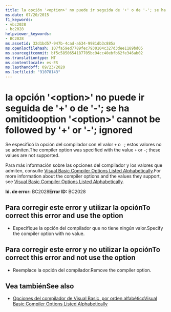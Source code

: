 ```yaml
---
title: la opción '<option>' no puede ir seguida de '+' o de '-'; se ha omitido
ms.date: 07/20/2015
f1_keywords:
- vbc2028
- bc2028
helpviewer_keywords:
- BC2028
ms.assetid: 32d1bd57-947b-4cad-a634-9981db3c885a
ms.openlocfilehash: 107fa59ed7789fec7930104c327d3dee1189bd05
ms.sourcegitcommit: bf5c5850654187705bc94cc40ebfb62fe346ab02
ms.translationtype: MT
ms.contentlocale: es-ES
ms.lasthandoff: 09/23/2020
ms.locfileid: "91078143"
---
```

# <a name="option-option-cannot-be-followed-by--or---ignored"></a><span data-ttu-id="0029f-102">la opción '\<option>' no puede ir seguida de '+' o de '-'; se ha omitido</span><span class="sxs-lookup"><span data-stu-id="0029f-102">option '\<option>' cannot be followed by '+' or '-'; ignored</span></span>

<span data-ttu-id="0029f-103">Se especificó la opción del compilador con el valor `+` o `-`; estos valores no se admiten.</span><span class="sxs-lookup"><span data-stu-id="0029f-103">The compiler option was specified with the value `+` or `-`; these values are not supported.</span></span>  
  
 <span data-ttu-id="0029f-104">Para más información sobre las opciones del compilador y los valores que admiten, consulte [Visual Basic Compiler Options Listed Alphabetically](../reference/command-line-compiler/compiler-options-listed-alphabetically.md).</span><span class="sxs-lookup"><span data-stu-id="0029f-104">For more information about the compiler options and the values they support, see [Visual Basic Compiler Options Listed Alphabetically](../reference/command-line-compiler/compiler-options-listed-alphabetically.md).</span></span>  
  
 <span data-ttu-id="0029f-105">**Id. de error:** BC2028</span><span class="sxs-lookup"><span data-stu-id="0029f-105">**Error ID:** BC2028</span></span>  
  
## <a name="to-correct-this-error-and-use-the-option"></a><span data-ttu-id="0029f-106">Para corregir este error y utilizar la opción</span><span class="sxs-lookup"><span data-stu-id="0029f-106">To correct this error and use the option</span></span>  
  
- <span data-ttu-id="0029f-107">Especifique la opción del compilador que no tiene ningún valor.</span><span class="sxs-lookup"><span data-stu-id="0029f-107">Specify the compiler option with no value.</span></span>  
  
## <a name="to-correct-this-error-and-not-use-the-option"></a><span data-ttu-id="0029f-108">Para corregir este error y no utilizar la opción</span><span class="sxs-lookup"><span data-stu-id="0029f-108">To correct this error and not use the option</span></span>  
  
- <span data-ttu-id="0029f-109">Reemplace la opción del compilador.</span><span class="sxs-lookup"><span data-stu-id="0029f-109">Remove the compiler option.</span></span>  
  
## <a name="see-also"></a><span data-ttu-id="0029f-110">Vea también</span><span class="sxs-lookup"><span data-stu-id="0029f-110">See also</span></span>

- [<span data-ttu-id="0029f-111">Opciones del compilador de Visual Basic, por orden alfabético</span><span class="sxs-lookup"><span data-stu-id="0029f-111">Visual Basic Compiler Options Listed Alphabetically</span></span>](../reference/command-line-compiler/compiler-options-listed-alphabetically.md)
